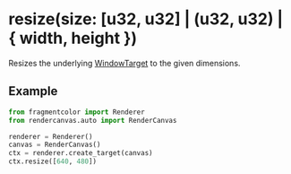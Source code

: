 # resize(size: [u32, u32] | (u32, u32) | { width, height })

Resizes the underlying [WindowTarget](https://fragmentcolor.org/api/targets/windowtarget) to the given dimensions.

## Example

```python
from fragmentcolor import Renderer
from rendercanvas.auto import RenderCanvas

renderer = Renderer()
canvas = RenderCanvas()
ctx = renderer.create_target(canvas)
ctx.resize([640, 480])
```
